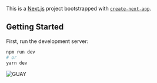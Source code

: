 This is a [Next.js](https://nextjs.org/) project bootstrapped with [`create-next-app`](https://github.com/vercel/next.js/tree/canary/packages/create-next-app).

## Getting Started

First, run the development server:

```bash
npm run dev
# or
yarn dev
```

![GUAY](https://media.giphy.com/media/H6542T6DOsN5mfPlcW/giphy.gif)

